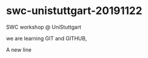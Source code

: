 # swc-unistuttgart-20191122
SWC workshop @ UniStuttgart

we are learning GIT and GITHUB,

A new line
